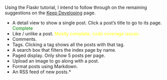 

Using the Flaskr tutorial, I intend to follow through on the remaining suggestions on the [Keep Developing](https://flask.palletsprojects.com/en/2.1.x/tutorial/next/) page.

* A detail view to show a single post. Click a post’s title to go to its page. <span style="color:green">Complete</span>
* Like / unlike a post. <span style="color:yellow">Mostly complete, code coverage issues.</span>
* Comments.
* Tags. Clicking a tag shows all the posts with that tag.
* A search box that filters the index page by name.
* Paged display. Only show 5 posts per page.
* Upload an image to go along with a post.
* Format posts using Markdown.
* An RSS feed of new posts.*
